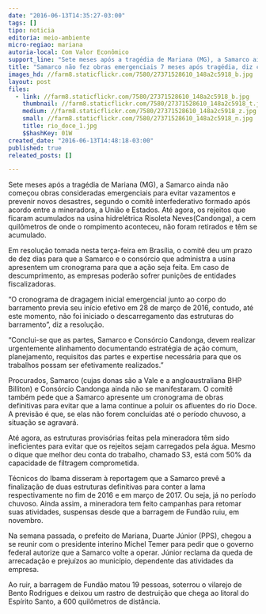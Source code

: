 ```yaml
---
date: "2016-06-13T14:35:27-03:00"
tags: []
tipo: noticia
editoria: meio-ambiente
micro-regiao: mariana
autoria-local: Com Valor Econômico
support_line: "Sete meses após a tragédia de Mariana (MG), a Samarco ainda não começou obras consideradas emergenciais para evitar vazamentos e prevenir novos desastres"
title: "Samarco não fez obras emergenciais 7 meses após tragédia, diz comitê"
images_hd: //farm8.staticflickr.com/7580/27371528610_148a2c5918_b.jpg
layout: post
files:
  - link: //farm8.staticflickr.com/7580/27371528610_148a2c5918_b.jpg
    thumbnail: //farm8.staticflickr.com/7580/27371528610_148a2c5918_t.jpg
    medium: //farm8.staticflickr.com/7580/27371528610_148a2c5918_z.jpg
    small: //farm8.staticflickr.com/7580/27371528610_148a2c5918_n.jpg
    title: rio_doce_1.jpg
    $$hashKey: 01W
created_date: "2016-06-13T14:48:18-03:00"
published: true
releated_posts: []

---
```

<p>Sete meses ap&oacute;s a trag&eacute;dia de Mariana (MG), a Samarco ainda n&atilde;o come&ccedil;ou obras consideradas emergenciais para evitar vazamentos e prevenir novos desastres, segundo o comit&ecirc; interfederativo formado ap&oacute;s acordo entre a mineradora, a Uni&atilde;o e Estados. At&eacute; agora, os rejeitos que ficaram acumulados na usina hidrel&eacute;trica Risoleta Neves(Candonga), a cem quil&ocirc;metros de onde o rompimento aconteceu, n&atilde;o foram retirados e t&ecirc;m se acumulado.</p>

<p>Em resolu&ccedil;&atilde;o tomada nesta ter&ccedil;a-feira em Bras&iacute;lia, o comit&ecirc; deu um prazo de dez dias para que a Samarco e o cons&oacute;rcio que administra a usina apresentem um cronograma para que a a&ccedil;&atilde;o seja feita. Em caso de descumprimento, as empresas poder&atilde;o sofrer puni&ccedil;&otilde;es de entidades fiscalizadoras.</p>

<p>&ldquo;O cronograma de dragagem inicial emergencial junto ao corpo do barramento previa seu in&iacute;cio efetivo em 28 de mar&ccedil;o de 2016, contudo, at&eacute; este momento, n&atilde;o foi iniciado o descarregamento das estruturas do barramento&rdquo;, diz a resolu&ccedil;&atilde;o.</p>

<p>&ldquo;Conclui-se que as partes, Samarco e Cons&oacute;rcio Candonga, devem realizar urgentemente alinhamento documentando estrat&eacute;gia de a&ccedil;&atilde;o comum, planejamento, requisitos das partes e expertise necess&aacute;ria para que os trabalhos possam ser efetivamente realizados.&rdquo;</p>

<p>Procurados, Samarco (cujas donas s&atilde;o a Vale e a angloaustraliana BHP Billiton) e Cons&oacute;rcio Candonga ainda n&atilde;o se manifestaram. O comit&ecirc; tamb&eacute;m pede que a Samarco apresente um cronograma de obras definitivas para evitar que a lama continue a poluir os afluentes do rio Doce. A previs&atilde;o &eacute; que, se elas n&atilde;o forem conclu&iacute;das at&eacute; o per&iacute;odo chuvoso, a situa&ccedil;&atilde;o se agravar&aacute;.</p>

<p>At&eacute; agora, as estruturas provis&oacute;rias feitas pela mineradora t&ecirc;m sido ineficientes para evitar que os rejeitos sejam carregados pela &aacute;gua. Mesmo o dique que melhor deu conta do trabalho, chamado S3, est&aacute; com 50% da capacidade de filtragem comprometida.</p>

<p>T&eacute;cnicos do Ibama disseram &agrave; reportagem que a Samarco prev&ecirc; a finaliza&ccedil;&atilde;o de duas estruturas definitivas para conter a lama respectivamente no fim de 2016 e em mar&ccedil;o de 2017. Ou seja, j&aacute; no per&iacute;odo chuvoso. Ainda assim, a mineradora tem feito campanhas para retomar suas atividades, suspensas desde que a barragem de Fund&atilde;o ruiu, em novembro.</p>

<p>Na semana passada, o prefeito de Mariana, Duarte J&uacute;nior (PPS), chegou a se reunir com o presidente interino Michel Temer para pedir que o governo federal autorize que a Samarco volte a operar. J&uacute;nior reclama da queda de arrecada&ccedil;&atilde;o e preju&iacute;zos ao munic&iacute;pio, dependente das atividades da empresa.</p>

<p>Ao ruir, a barragem de Fund&atilde;o matou 19 pessoas, soterrou o vilarejo de Bento Rodrigues e deixou um rastro de destrui&ccedil;&atilde;o que chega ao litoral do Esp&iacute;rito Santo, a 600 quil&ocirc;metros de dist&acirc;ncia.</p>
